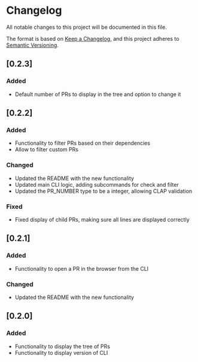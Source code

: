 # Changelog

All notable changes to this project will be documented in this file.

The format is based on [Keep a Changelog](https://keepachangelog.com/en/1.1.0/),
and this project adheres to [Semantic Versioning](https://semver.org/spec/v2.0.0.html).

## [0.2.3]

### Added

- Default number of PRs to display in the tree and option to change it

## [0.2.2]

### Added

- Functionality to filter PRs based on their dependencies
- Allow to filter custom PRs

### Changed

- Updated the README with the new functionality
- Updated main CLI logic, adding subcommands for check and filter
- Updated the PR_NUMBER type to be a integer, allowing CLAP validation

### Fixed

- Fixed display of child PRs, making sure all lines are displayed correctly

## [0.2.1]

### Added

- Functionality to open a PR in the browser from the CLI

### Changed

- Updated the README with the new functionality

## [0.2.0]

### Added

- Functionality to display the tree of PRs
- Functionality to display version of CLI
